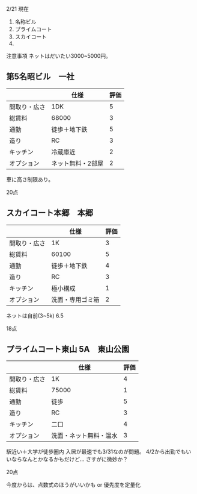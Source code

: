 
2/21 現在
1. 名称ビル
2. プライムコート
3. スカイコート
4. 

注意事項
ネットはだいたい3000~5000円。

## 第5名昭ビル　一社

|        | 仕様        | 評価  |
| ------ | --------- | --- |
| 間取り・広さ | 1DK       | 5   |
| 総賃料    | 68000     | 3   |
| 通勤     | 徒歩＋地下鉄    | 5   |
| 造り     | RC        | 3   |
| キッチン   | 冷蔵庫近      | 2   |
| オプション  | ネット無料・2部屋 | 2   |
車に高さ制限あり。

20点

## スカイコート本郷　本郷

|        | 仕様       | 評価  |
| ------ | -------- | --- |
| 間取り・広さ | 1K       | 3   |
| 総賃料    | 60100    | 5   |
| 通勤     | 徒歩＋地下鉄   | 4   |
| 造り     | RC       | 3   |
| キッチン   | 極小構成     | 1   |
| オプション  | 洗面・専用ゴミ箱 | 2   |
ネットは自前(3~5k)
6.5

18点


## プライムコート東山 5A　東山公園

|        | 仕様          | 評価  |
| ------ | ----------- | --- |
| 間取り・広さ | 1K          | 4   |
| 総賃料    | 75000       | 1   |
| 通勤     | 徒歩          | 5   |
| 造り     | RC          | 3   |
| キッチン   | 二口          | 4   |
| オプション  | 洗面・ネット無料・温水 | 3   |
駅近い＋大学が徒歩圏内
入居が最速でも3/31なのが問題。
4/2から出勤でもいいならなんとかなるかもだけど…
さすがに微妙か？

20点



今度からは、点数式のほうがいいかも or 優先度を定量化